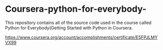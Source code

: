 # Coursera-python-for-everybody-

This repository contains all of the source code used in the course called Python for Everybody(Getting Started with Python in Coursera.

https://www.coursera.org/account/accomplishments/certificate/E5FPJLMYVX99
